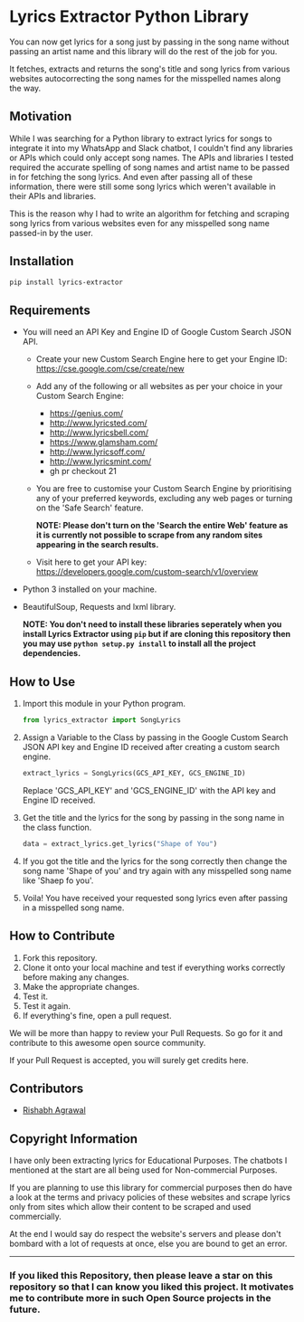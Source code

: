 # Lyrics Extractor Python Library

You can now get lyrics for a song just by passing in the song name without passing an artist name and this library will do the rest of the job for you.

It fetches, extracts and returns the song's title and song lyrics from various websites autocorrecting the song names for the misspelled names along the way.  

## Motivation

While I was searching for a Python library to extract lyrics for songs to integrate it into my WhatsApp and Slack chatbot, I couldn't find any libraries or APIs which could only accept song names. The APIs and libraries I tested required the accurate spelling of song names and artist name to be passed in for fetching the song lyrics. And even after passing all of these information, there were still some song lyrics which weren't available in their APIs and libraries.

This is the reason why I had to write an algorithm for fetching and scraping song lyrics from various websites even for any misspelled song name passed-in by the user.

## Installation

```bash
pip install lyrics-extractor
```

## Requirements

* You will need an API Key and Engine ID of Google Custom Search JSON API.
  * Create your new Custom Search Engine here to get your Engine ID: https://cse.google.com/cse/create/new
  * Add any of the following or all websites as per your choice in your Custom Search Engine:
    * https://genius.com/
    * http://www.lyricsted.com/
    * http://www.lyricsbell.com/
    * https://www.glamsham.com/
    * http://www.lyricsoff.com/
    * http://www.lyricsmint.com/
    * gh pr checkout 21
  * You are free to customise your Custom Search Engine by prioritising any of your preferred keywords, excluding any web pages or turning on the 'Safe Search' feature.

    **NOTE: Please don't turn on the 'Search the entire Web' feature as it is currently not possible to scrape from any random sites appearing in the search results.**
  * Visit here to get your API key: https://developers.google.com/custom-search/v1/overview
* Python 3 installed on your machine.
* BeautifulSoup, Requests and lxml library.

  **NOTE: You don't need to install these libraries seperately when you install Lyrics Extractor using `pip` but if are cloning this repository then you may use `python setup.py install` to install all the project dependencies.**

## How to Use

1. Import this module in your Python program.

    ```python
    from lyrics_extractor import SongLyrics
    ```

2. Assign a Variable to the Class by passing in the Google Custom Search JSON API key and Engine ID received after creating a custom search engine.

    ```python
    extract_lyrics = SongLyrics(GCS_API_KEY, GCS_ENGINE_ID)
    ```

    Replace 'GCS_API_KEY' and 'GCS_ENGINE_ID' with the API key and Engine ID received.

3. Get the title and the lyrics for the song by passing in the song name in the class function.

    ```python
    data = extract_lyrics.get_lyrics("Shape of You")
    ```

4. If you got the title and the lyrics for the song correctly then change the song name 'Shape of you' and try again with any misspelled song name like 'Shaep fo you'.

5. Voila! You have received your requested song lyrics even after passing in a misspelled song name.

## How to Contribute

1. Fork this repository.
2. Clone it onto your local machine and test if everything works correctly before making any changes.
3. Make the appropriate changes.
4. Test it.
5. Test it again.
6. If everything's fine, open a pull request.

We will be more than happy to review your Pull Requests. So go for it and contribute to this awesome open source community.

If your Pull Request is accepted, you will surely get credits here.

## Contributors

* [Rishabh Agrawal](https://github.com/Techcatchers)

## Copyright Information

I have only been extracting lyrics for Educational Purposes. The chatbots I mentioned at the start are all being used for Non-commercial Purposes.

If you are planning to use this library for commercial purposes then do have a look at the terms and privacy policies of these websites and scrape lyrics only from sites which allow their content to be scraped and used commercially.

At the end I would say do respect the website's servers and please don't bombard with a lot of requests at once, else you are bound to get an error.

___

### If you liked this Repository, then please leave a star on this repository so that I can know you liked this project. It motivates me to contribute more in such Open Source projects in the future.
